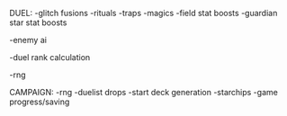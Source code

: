 DUEL:
-glitch fusions
-rituals
-traps
-magics
-field stat boosts
-guardian star stat boosts

-enemy ai

-duel rank calculation

-rng

CAMPAIGN:
-rng
-duelist drops
-start deck generation
-starchips
-game progress/saving